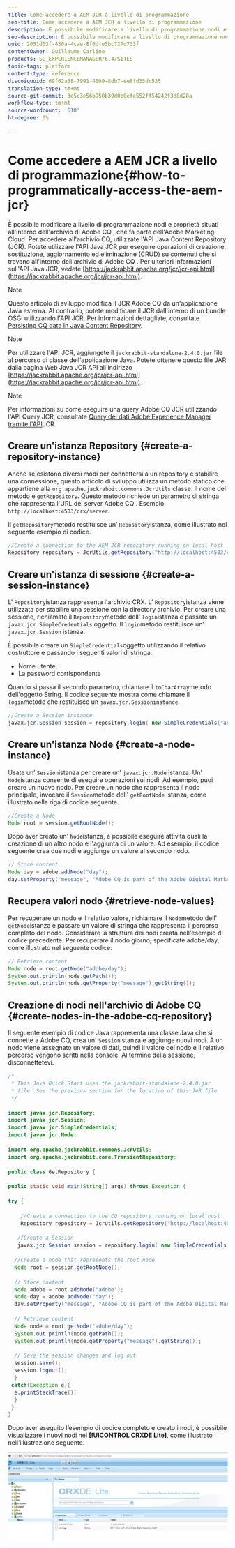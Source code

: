 ```yaml
---
title: Come accedere a AEM JCR a livello di programmazione
seo-title: Come accedere a AEM JCR a livello di programmazione
description: È possibile modificare a livello di programmazione nodi e proprietà situati all'interno dell'archivio AEM, che fa parte di Adobe Marketing Cloud
seo-description: È possibile modificare a livello di programmazione nodi e proprietà situati all'interno dell'archivio AEM, che fa parte di Adobe Marketing Cloud
uuid: 2051d03f-430a-4cae-8f6d-e5bc727d733f
contentOwner: Guillaume Carlino
products: SG_EXPERIENCEMANAGER/6.4/SITES
topic-tags: platform
content-type: reference
discoiquuid: 69f62a38-7991-4009-8db7-ee8fd35dc535
translation-type: tm+mt
source-git-commit: 3e5c3e56b950b39d0b0efe552ff54242f3d8d28a
workflow-type: tm+mt
source-wordcount: '618'
ht-degree: 0%

---
```



# Come accedere a AEM JCR a livello di programmazione{#how-to-programmatically-access-the-aem-jcr}

È possibile modificare a livello di programmazione nodi e proprietà situati all&#39;interno dell&#39;archivio di Adobe CQ , che fa parte dell&#39;Adobe Marketing Cloud. Per accedere all&#39;archivio CQ, utilizzate l&#39;API Java Content Repository (JCR). Potete utilizzare l&#39;API Java JCR per eseguire operazioni di creazione, sostituzione, aggiornamento ed eliminazione (CRUD) su contenuti che si trovano all&#39;interno dell&#39;archivio di Adobe CQ . Per ulteriori informazioni sull&#39;API Java JCR, vedete [https://jackrabbit.apache.org/jcr/jcr-api.html](https://jackrabbit.apache.org/jcr/jcr-api.html).

>[!NOTE]
>
>Questo articolo di sviluppo modifica il JCR Adobe CQ  da un&#39;applicazione Java esterna. Al contrario, potete modificare il JCR dall&#39;interno di un bundle OSGi utilizzando l&#39;API JCR. Per informazioni dettagliate, consultate [Persisting CQ data in Java Content Repository](https://helpx.adobe.com/experience-manager/using/persisting-cq-data-java-content1.html).

>[!NOTE]
>
>Per utilizzare l&#39;API JCR, aggiungete il `jackrabbit-standalone-2.4.0.jar` file al percorso di classe dell&#39;applicazione Java. Potete ottenere questo file JAR dalla pagina Web Java JCR API all&#39;indirizzo [https://jackrabbit.apache.org/jcr/jcr-api.html](https://jackrabbit.apache.org/jcr/jcr-api.html).

>[!NOTE]
>
>Per informazioni su come eseguire una query  Adobe CQ JCR utilizzando l&#39;API Query JCR, consultate [Query dei dati Adobe Experience Manager tramite l&#39;API](https://helpx.adobe.com/experience-manager/using/querying-experience-manager-data-using1.html)JCR.

## Creare un&#39;istanza Repository {#create-a-repository-instance}

Anche se esistono diversi modi per connettersi a un repository e stabilire una connessione, questo articolo di sviluppo utilizza un metodo statico che appartiene alla `org.apache.jackrabbit.commons.JcrUtils` classe. Il nome del metodo è `getRepository`. Questo metodo richiede un parametro di stringa che rappresenta l&#39;URL del server Adobe CQ . Esempio `http://localhost:4503/crx/server`.

Il `getRepository`metodo restituisce un’ `Repository`istanza, come illustrato nel seguente esempio di codice.

```java
//Create a connection to the AEM JCR repository running on local host
Repository repository = JcrUtils.getRepository("http://localhost:4503/crx/server");
```

## Creare un&#39;istanza di sessione {#create-a-session-instance}

L&#39; `Repository`istanza rappresenta l&#39;archivio CRX. L’ `Repository`istanza viene utilizzata per stabilire una sessione con la directory archivio. Per creare una sessione, richiamate il `Repository`metodo dell’ `login`istanza e passate un `javax.jcr.SimpleCredentials` oggetto. Il `login`metodo restituisce un’ `javax.jcr.Session` istanza.

È possibile creare un `SimpleCredentials`oggetto utilizzando il relativo costruttore e passando i seguenti valori di stringa:

* Nome utente;
* La password corrispondente

Quando si passa il secondo parametro, chiamare il `toCharArray`metodo dell&#39;oggetto String. Il codice seguente mostra come chiamare il `login`metodo che restituisce un `javax.jcr.Sessioninstance`.

```java
//Create a Session instance
javax.jcr.Session session = repository.login( new SimpleCredentials("admin", "admin".toCharArray()));
```

## Creare un&#39;istanza Node {#create-a-node-instance}

Usate un’ `Session`istanza per creare un’ `javax.jcr.Node` istanza. Un&#39; `Node`istanza consente di eseguire operazioni sui nodi. Ad esempio, puoi creare un nuovo nodo. Per creare un nodo che rappresenta il nodo principale, invocare il `Session`metodo dell&#39; `getRootNode` istanza, come illustrato nella riga di codice seguente.

```java
//Create a Node
Node root = session.getRootNode();
```

Dopo aver creato un&#39; `Node`istanza, è possibile eseguire attività quali la creazione di un altro nodo e l&#39;aggiunta di un valore. Ad esempio, il codice seguente crea due nodi e aggiunge un valore al secondo nodo.

```java
// Store content 
Node day = adobe.addNode("day");
day.setProperty("message", "Adobe CQ is part of the Adobe Digital Marketing Suite!");
```

## Recupera valori nodo {#retrieve-node-values}

Per recuperare un nodo e il relativo valore, richiamare il `Node`metodo dell&#39; `getNode`istanza e passare un valore di stringa che rappresenta il percorso completo del nodo. Considerare la struttura dei nodi creata nell&#39;esempio di codice precedente. Per recuperare il nodo giorno, specificate adobe/day, come illustrato nel seguente codice:

```java
// Retrieve content
Node node = root.getNode("adobe/day");
System.out.println(node.getPath());
System.out.println(node.getProperty("message").getString());
```

## Creazione di nodi nell&#39;archivio di Adobe CQ  {#create-nodes-in-the-adobe-cq-repository}

Il seguente esempio di codice Java rappresenta una classe Java che si connette a  Adobe CQ, crea un&#39; `Session`istanza e aggiunge nuovi nodi. A un nodo viene assegnato un valore di dati, quindi il valore del nodo e il relativo percorso vengono scritti nella console. Al termine della sessione, disconnettetevi.

```java
/*
 * This Java Quick Start uses the jackrabbit-standalone-2.4.0.jar
 * file. See the previous section for the location of this JAR file
 */
 
import javax.jcr.Repository; 
import javax.jcr.Session; 
import javax.jcr.SimpleCredentials; 
import javax.jcr.Node; 
 
import org.apache.jackrabbit.commons.JcrUtils;
import org.apache.jackrabbit.core.TransientRepository;

public class GetRepository {

public static void main(String[] args) throws Exception { 
 
try { 
 
    //Create a connection to the CQ repository running on local host 
    Repository repository = JcrUtils.getRepository("http://localhost:4503/crx/server");
   
   //Create a Session
   javax.jcr.Session session = repository.login( new SimpleCredentials("admin", "admin".toCharArray())); 
 
  //Create a node that represents the root node
  Node root = session.getRootNode(); 
 
  // Store content 
  Node adobe = root.addNode("adobe"); 
  Node day = adobe.addNode("day"); 
  day.setProperty("message", "Adobe CQ is part of the Adobe Digital Marketing Suite!");

  // Retrieve content 
  Node node = root.getNode("adobe/day"); 
  System.out.println(node.getPath()); 
  System.out.println(node.getProperty("message").getString()); 
 
  // Save the session changes and log out
  session.save(); 
  session.logout();
  }
 catch(Exception e){
  e.printStackTrace();
  }
 } 
}
```

Dopo aver eseguito l’esempio di codice completo e creato i nodi, è possibile visualizzare i nuovi nodi nel **[!UICONTROL CRXDE Lite]**, come illustrato nell’illustrazione seguente.

![chlimage_1-68](assets/chlimage_1-68.png)

